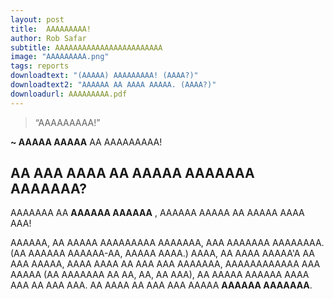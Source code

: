 ```yaml
---
layout: post
title:  AAAAAAAAA!
author: Rob Safar
subtitle: AAAAAAAAAAAAAAAAAAAAAAAA
image: "AAAAAAAAA.png"
tags: reports
downloadtext: "(AAAAA) AAAAAAAAA! (AAAA?)"
downloadtext2: "AAAAAA AA AAAA AAAAA. (AAAA?)"
downloadurl: AAAAAAAAA.pdf
---
```


> “AAAAAAAAA!”

**~ AAAAA AAAAA** AA AAAAAAAAA!

## AA AAA AAAA AA AAAAA AAAAAAA AAAAAAA?

AAAAAAA AA **AAAAAA AAAAAA** , AAAAAA AAAAA AA AAAAA AAAA AAA!

AAAAAA, AA AAAAA AAAAAAAAA AAAAAAA, AAA AAAAAAA AAAAAAAA. (AA AAAAAA AAAAAA-AA, AAAAA AAAA.) AAAA, AA AAAA AAAAA'A AA AAA AAAAA, AAAA AAAA AA AAA AAA AAAAAAA, AAAAAAAAAAAA AAA AAAAA (AA AAAAAAA AA AA, AA, AA AAA), AA AAAAA AAAAAA AAAA AAA AA AAA AAA. AA AAAA AA AAA AAA AAAAA **AAAAAA AAAAAAA**.
